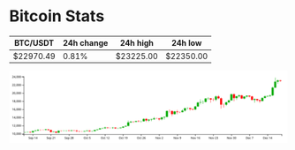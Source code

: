 # Bitcoin Stats

BTC/USDT|24h change|24h high|24h low|
|---|---|---|---|
|$22970.49|0.81%|$23225.00|$22350.00|

<img src="./chart.svg">

